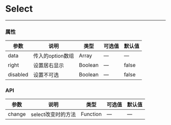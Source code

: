 # Select
---

<Common-Democode title="基本用法" description="">
  <ClientOnly>
    <select-select></select-select>
  </ClientOnly>
  <highlight-code slot="codeText" lang="vue">
    <template>
      <g-select :data="selectList" @change="selectAction" v-model="curSelected"></g-select>
      <br/>>
      <g-select right :data="selectList" v-model="curSelected"></g-select>
    </template>
    <script>
    export default {
      data() {
        return {
          selectList: [
            { name: '请选择出行方式', value: 0 },
            { name: '巴士', value: 1 },
            { name: '快车', value: 2 },
            { name: '专车', value: 3 },
            { name: '顺风车', value: 4 },
            { name: '出租车', value: 5 },
            { name: '代驾', value: 6 }
          ],
          curSelected: '3',
        }
      },
      methods: {
        selectAction() {
          console.log(this.curSelected)
        }
      }
    }
    </script>
  </highlight-code>
</Common-Democode>

### 属性
| 参数      | 说明    | 类型      | 可选值       | 默认值   |
|---------- |-------- |---------- |-------------  |-------- |
| data   | 传入的option数组  | Array  | — | —  |
| right    | 设置居右显示   | Boolean  |  — | false   |
| disabled  | 设置不可选   | Boolean  |  — | false   |

### API
| 参数      | 说明    | 类型      | 可选值       | 默认值   |
|---------- |-------- |---------- |-------------  |-------- |
| change    | select改变时的方法   | Function  |    — | —   |